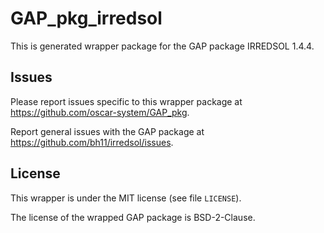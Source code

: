 # GAP_pkg_irredsol

This is generated wrapper package for the GAP package IRREDSOL 1.4.4.

## Issues

Please report issues specific to this wrapper package at <https://github.com/oscar-system/GAP_pkg>.

Report general issues with the GAP package at <https://github.com/bh11/irredsol/issues>.

## License

This wrapper is under the MIT license (see file `LICENSE`).

The license of the wrapped GAP package is BSD-2-Clause.
